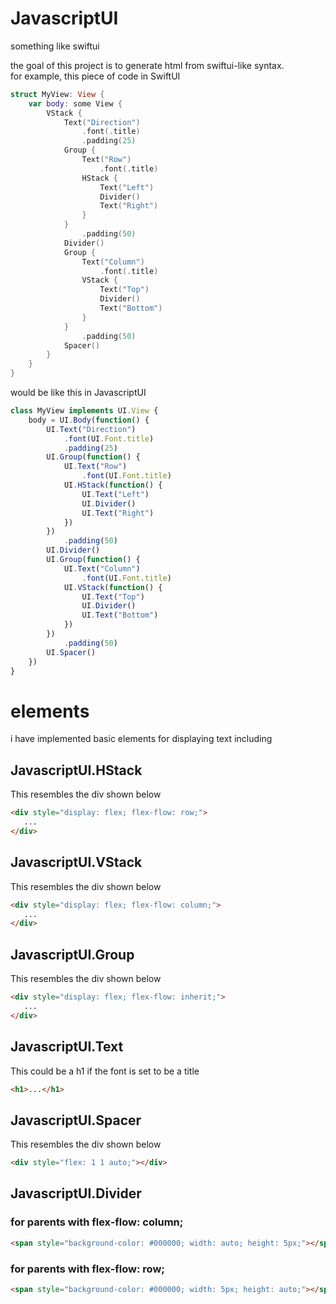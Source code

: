 # JavascriptUI
something like swiftui  
  
the goal of this project is to generate html from swiftui-like syntax.  
for example, this piece of code in SwiftUI
```Swift
struct MyView: View {
    var body: some View {
        VStack {
            Text("Direction")
                .font(.title)
                .padding(25)
            Group {
                Text("Row")
                    .font(.title)
                HStack {
                    Text("Left")
                    Divider()
                    Text("Right")
                }
            }
                .padding(50)
            Divider()
            Group {
                Text("Column")
                    .font(.title)
                VStack {
                    Text("Top")
                    Divider()
                    Text("Bottom")
                }
            }
                .padding(50)
            Spacer()
        }
    }
}
```
would be like this in JavascriptUI
```Typescript
class MyView implements UI.View {
    body = UI.Body(function() {
        UI.Text("Direction")
            .font(UI.Font.title)
            .padding(25)
        UI.Group(function() {
            UI.Text("Row")
                .font(UI.Font.title)
            UI.HStack(function() {
                UI.Text("Left")
                UI.Divider()
                UI.Text("Right")
            })
        })
            .padding(50)
        UI.Divider()
        UI.Group(function() {
            UI.Text("Column")
                .font(UI.Font.title)
            UI.VStack(function() {
                UI.Text("Top")
                UI.Divider()
                UI.Text("Bottom")
            })
        })
            .padding(50)
        UI.Spacer()
    })
}
```
# elements
i have implemented basic elements for displaying text including
## JavascriptUI.HStack
This resembles the div shown below
```html
<div style="display: flex; flex-flow: row;">
   ...
</div>
```
## JavascriptUI.VStack
This resembles the div shown below
```html
<div style="display: flex; flex-flow: column;">
   ...
</div>
```
## JavascriptUI.Group
This resembles the div shown below
```html
<div style="display: flex; flex-flow: inherit;">
   ...
</div>
```
## JavascriptUI.Text
This could be a h1 if the font is set to be a title
```html
<h1>...</h1>
```
## JavascriptUI.Spacer
This resembles the div shown below
```html
<div style="flex: 1 1 auto;"></div>
```
## JavascriptUI.Divider
### for parents with flex-flow: column;
```html
<span style="background-color: #000000; width: auto; height: 5px;"></span>
```
### for parents with flex-flow: row;
```html
<span style="background-color: #000000; width: 5px; height: auto;"></span>
```
